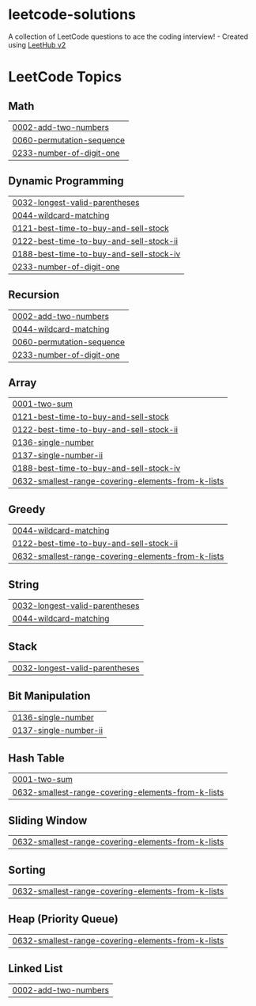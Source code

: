 # leetcode-solutions
A collection of LeetCode questions to ace the coding interview! - Created using [LeetHub v2](https://github.com/arunbhardwaj/LeetHub-2.0)

<!---LeetCode Topics Start-->
# LeetCode Topics
## Math
|  |
| ------- |
| [0002-add-two-numbers](https://github.com/ElishevaOyerbach/leetcode-solutions/tree/master/0002-add-two-numbers) |
| [0060-permutation-sequence](https://github.com/ElishevaOyerbach/leetcode-solutions/tree/master/0060-permutation-sequence) |
| [0233-number-of-digit-one](https://github.com/ElishevaOyerbach/leetcode-solutions/tree/master/0233-number-of-digit-one) |
## Dynamic Programming
|  |
| ------- |
| [0032-longest-valid-parentheses](https://github.com/ElishevaOyerbach/leetcode-solutions/tree/master/0032-longest-valid-parentheses) |
| [0044-wildcard-matching](https://github.com/ElishevaOyerbach/leetcode-solutions/tree/master/0044-wildcard-matching) |
| [0121-best-time-to-buy-and-sell-stock](https://github.com/ElishevaOyerbach/leetcode-solutions/tree/master/0121-best-time-to-buy-and-sell-stock) |
| [0122-best-time-to-buy-and-sell-stock-ii](https://github.com/ElishevaOyerbach/leetcode-solutions/tree/master/0122-best-time-to-buy-and-sell-stock-ii) |
| [0188-best-time-to-buy-and-sell-stock-iv](https://github.com/ElishevaOyerbach/leetcode-solutions/tree/master/0188-best-time-to-buy-and-sell-stock-iv) |
| [0233-number-of-digit-one](https://github.com/ElishevaOyerbach/leetcode-solutions/tree/master/0233-number-of-digit-one) |
## Recursion
|  |
| ------- |
| [0002-add-two-numbers](https://github.com/ElishevaOyerbach/leetcode-solutions/tree/master/0002-add-two-numbers) |
| [0044-wildcard-matching](https://github.com/ElishevaOyerbach/leetcode-solutions/tree/master/0044-wildcard-matching) |
| [0060-permutation-sequence](https://github.com/ElishevaOyerbach/leetcode-solutions/tree/master/0060-permutation-sequence) |
| [0233-number-of-digit-one](https://github.com/ElishevaOyerbach/leetcode-solutions/tree/master/0233-number-of-digit-one) |
## Array
|  |
| ------- |
| [0001-two-sum](https://github.com/ElishevaOyerbach/leetcode-solutions/tree/master/0001-two-sum) |
| [0121-best-time-to-buy-and-sell-stock](https://github.com/ElishevaOyerbach/leetcode-solutions/tree/master/0121-best-time-to-buy-and-sell-stock) |
| [0122-best-time-to-buy-and-sell-stock-ii](https://github.com/ElishevaOyerbach/leetcode-solutions/tree/master/0122-best-time-to-buy-and-sell-stock-ii) |
| [0136-single-number](https://github.com/ElishevaOyerbach/leetcode-solutions/tree/master/0136-single-number) |
| [0137-single-number-ii](https://github.com/ElishevaOyerbach/leetcode-solutions/tree/master/0137-single-number-ii) |
| [0188-best-time-to-buy-and-sell-stock-iv](https://github.com/ElishevaOyerbach/leetcode-solutions/tree/master/0188-best-time-to-buy-and-sell-stock-iv) |
| [0632-smallest-range-covering-elements-from-k-lists](https://github.com/ElishevaOyerbach/leetcode-solutions/tree/master/0632-smallest-range-covering-elements-from-k-lists) |
## Greedy
|  |
| ------- |
| [0044-wildcard-matching](https://github.com/ElishevaOyerbach/leetcode-solutions/tree/master/0044-wildcard-matching) |
| [0122-best-time-to-buy-and-sell-stock-ii](https://github.com/ElishevaOyerbach/leetcode-solutions/tree/master/0122-best-time-to-buy-and-sell-stock-ii) |
| [0632-smallest-range-covering-elements-from-k-lists](https://github.com/ElishevaOyerbach/leetcode-solutions/tree/master/0632-smallest-range-covering-elements-from-k-lists) |
## String
|  |
| ------- |
| [0032-longest-valid-parentheses](https://github.com/ElishevaOyerbach/leetcode-solutions/tree/master/0032-longest-valid-parentheses) |
| [0044-wildcard-matching](https://github.com/ElishevaOyerbach/leetcode-solutions/tree/master/0044-wildcard-matching) |
## Stack
|  |
| ------- |
| [0032-longest-valid-parentheses](https://github.com/ElishevaOyerbach/leetcode-solutions/tree/master/0032-longest-valid-parentheses) |
## Bit Manipulation
|  |
| ------- |
| [0136-single-number](https://github.com/ElishevaOyerbach/leetcode-solutions/tree/master/0136-single-number) |
| [0137-single-number-ii](https://github.com/ElishevaOyerbach/leetcode-solutions/tree/master/0137-single-number-ii) |
## Hash Table
|  |
| ------- |
| [0001-two-sum](https://github.com/ElishevaOyerbach/leetcode-solutions/tree/master/0001-two-sum) |
| [0632-smallest-range-covering-elements-from-k-lists](https://github.com/ElishevaOyerbach/leetcode-solutions/tree/master/0632-smallest-range-covering-elements-from-k-lists) |
## Sliding Window
|  |
| ------- |
| [0632-smallest-range-covering-elements-from-k-lists](https://github.com/ElishevaOyerbach/leetcode-solutions/tree/master/0632-smallest-range-covering-elements-from-k-lists) |
## Sorting
|  |
| ------- |
| [0632-smallest-range-covering-elements-from-k-lists](https://github.com/ElishevaOyerbach/leetcode-solutions/tree/master/0632-smallest-range-covering-elements-from-k-lists) |
## Heap (Priority Queue)
|  |
| ------- |
| [0632-smallest-range-covering-elements-from-k-lists](https://github.com/ElishevaOyerbach/leetcode-solutions/tree/master/0632-smallest-range-covering-elements-from-k-lists) |
## Linked List
|  |
| ------- |
| [0002-add-two-numbers](https://github.com/ElishevaOyerbach/leetcode-solutions/tree/master/0002-add-two-numbers) |
<!---LeetCode Topics End-->